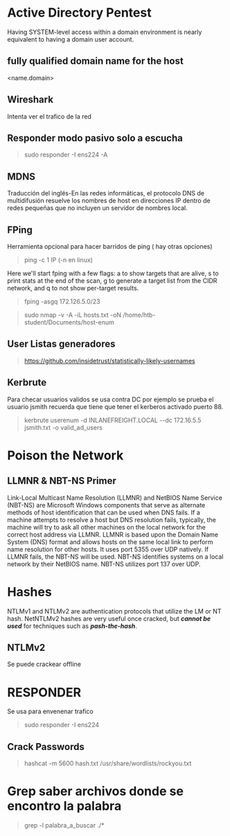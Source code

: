 # Active Directory Pentest

Having SYSTEM-level access within a domain environment is nearly equivalent to having a domain user account.

## fully qualified domain name for the host

<name.domain>


## Wireshark 

Intenta ver el trafico de la red


## Responder modo pasivo solo a escucha

>sudo responder -I ens224 -A 

## MDNS

Traducción del inglés-En las redes informáticas, el protocolo DNS de multidifusión resuelve los nombres de host en direcciones IP dentro de redes pequeñas que no incluyen un servidor de nombres local.

## FPing

Herramienta opcional para hacer barridos de ping ( hay otras opciones)

>ping -c 1 IP (-n en linux)

Here we'll start fping with a few flags: a to show targets that are alive, s to print stats at the end of the scan, g to generate a target list from the CIDR network, and q to not show per-target results.

>fping -asgq 172.126.5.0/23

>sudo nmap -v -A -iL hosts.txt -oN /home/htb-student/Documents/host-enum

## User Listas generadores 

>https://github.com/insidetrust/statistically-likely-usernames


## Kerbrute 

Para checar usuarios validos se usa contra DC por ejemplo se prueba el usuario jsmith recuerda que tiene que tener el kerberos activado puerto 88.

>kerbrute userenum -d INLANEFREIGHT.LOCAL --dc 172.16.5.5 jsmith.txt -o valid_ad_users

# Poison the Network

## LLMNR & NBT-NS Primer

Link-Local Multicast Name Resolution (LLMNR) and NetBIOS Name Service (NBT-NS) are Microsoft Windows components that serve as alternate methods of host identification that can be used when DNS fails. If a machine attempts to resolve a host but DNS resolution fails, typically, the machine will try to ask all other machines on the local network for the correct host address via LLMNR. LLMNR is based upon the Domain Name System (DNS) format and allows hosts on the same local link to perform name resolution for other hosts. It uses port 5355 over UDP natively. If LLMNR fails, the NBT-NS will be used. NBT-NS identifies systems on a local network by their NetBIOS name. NBT-NS utilizes port 137 over UDP.




# Hashes 

NTLMv1 and NTLMv2 are authentication protocols that utilize the LM or NT hash.  NetNTLMv2 hashes are very useful once cracked, but ***cannot be used*** for techniques such as ***pash-the-hash***.

## NTLMv2

Se puede crackear offline

# RESPONDER

Se usa para envenenar trafico

> sudo responder -I ens224 

## Crack Passwords 

>hashcat -m 5600 hash.txt /usr/share/wordlists/rockyou.txt   

# Grep saber archivos donde se encontro la palabra

>grep -l palabra_a_buscar ./*




